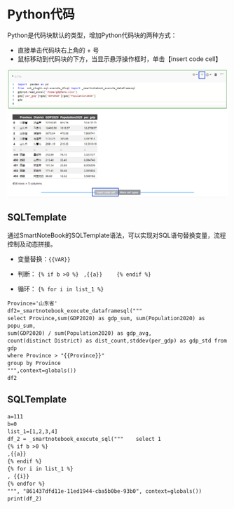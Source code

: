 # Python代码

Python是代码块默认的类型，增加Python代码块的两种方式：

* 直接单击代码块右上角的 + 号
* 鼠标移动到代码块的下方，当显示悬浮操作框时，单击【insert code cell】

![](/assets/inspython.png)

## SQLTemplate

通过SmartNoteBook的SQLTemplate语法，可以实现对SQL语句替换变量，流程控制及动态拼接。

* 变量替换：`{{VAR}}`
* 判断：
        `{% if b >0 %} ` 
        `,{{a}}   `
       ` {% endif %}`

* 循环：
       `{% for i in list_1 %}` 

`Province='山东省'`  
`df2=_smartnotebook_execute_dataframesql("""`  
`select Province,sum(GDP2020) as gdp_sum, sum(Population2020) as popu_sum,`  
`sum(GDP2020) / sum(Population2020) as gdp_avg,`  
`count(distinct District) as dist_count,stddev(per_gdp) as gdp_std from gdp`  
`where Province > "{{Province}}"`  
`group by Province`  
`""",context=globals())`  
`df2`



## SQLTemplate

`a=111`  
`b=0`  
`list_1=[1,2,3,4]`  
`df_2 = _smartnotebook_execute_sql("""    select 1`  
`{% if b >0 %}`  
`,{{a}}`  
`{% endif %}`  
`{% for i in list_1 %}`  
`, {{i}}`  
`{% endfor %}`  
`""", "861437dfd11e-11ed1944-cba5b0be-93b0", context=globals())`  
`print(df_2)`

